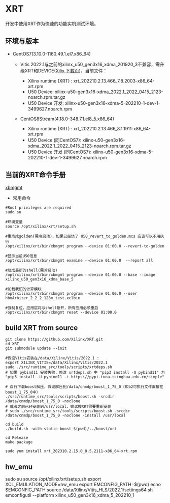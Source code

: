 # XRT

开发中使用XRT作为快速的功能实机测试环境。

## 环境与版本

* CentOS7(3.10.0-1160.49.1.el7.x86_64)
  * Vitis 2022.1与之前的xilinx_u50_gen3x16_xdma_201920_3不兼容，需升级XRT和DEVICE([Xilix 下载页](https://www.xilinx.com/products/boards-and-kits/alveo/u50.html#gettingStarted))，当前文件：
    * Xilinx runtime (XRT) : xrt_202210.2.13.466_7.8.2003-x86_64-xrt.rpm
    * U50 Device:            xilinx-u50-gen3x16-xdma_2022.1_2022_0415_2123-noarch.rpm.tar.gz
    * U50 Device 开发:        xilinx-u50-gen3x16-xdma-5-202210-1-dev-1-3499627.noarch.rpm

  * CentOS8Stream(4.18.0-348.7.1.el8_5.x86_64)
    * Xilinx runtime (XRT) : xrt_202210.2.13.466_8.1.1911-x86_64-xrt.rpm
    * U50 Device     (同CentOS7): xilinx-u50-gen3x16-xdma_2022.1_2022_0415_2123-noarch.rpm.tar.gz
    * U50 Device 开发 (同CentOS7): xilinx-u50-gen3x16-xdma-5-202210-1-dev-1-3499627.noarch.rpm

## 当前的XRT命令手册

[xbmgmt](https://xilinx.github.io/XRT/master/html/xbmgmt.html)

* 常用命令
  
```shell
#Root privileges are required
sudo su

#环境变量
source /opt/xilinx/xrt/setup.sh

#重烧成golden(需冷启动)，如果已经烧了 U50_revert_to_golden.mcs 应该可以不用执行
/opt/xilinx/xrt/bin/xbmgmt program --device 01:00.0 --revert-to-golden

#显示当前U50信息
/opt/xilinx/xrt/bin/xbmgmt examine --device 01:00.0  --report all

#烧成最新的shell(需冷启动)
/opt/xilinx/xrt/bin/xbmgmt program --device 01:00.0 --base --image xilinx_u50_gen3x16_xdma_base_5

#加载我们的计算模块
/opt/xilinx/xrt/bin/xbmgmt program --device 01:00.0 --user hbmArbiter_2_2_2_128m_test.xclbin

#强制复位，应用层将与shell断开，所有应用必须重启
/opt/xilinx/xrt/bin/xbmgmt reset --device 01:00.0
```

## build XRT from source

```shell
git clone https://github.com/Xilinx/XRT.git
cd XRT
git submodule update --init

#假设Vitis安装在/data/Xilinx/Vitis/2022.1 :
export XILINX_VITIS=/data/Xilinx/Vitis/2022.1
sudo ./src/runtime_src/tools/scripts/xrtdeps.sh
# 如果 pybind11 安装失败，修改 xrtdeps.sh 中 "pip3 install -U pybind11" 为 "pip3 install -U pybind11 -i https://pypi.tuna.tsinghua.edu.cn/simple"

# 自行下载boost解压，假设解压到/data/cnmdp/boost_1_75_0（即b2可执行文件直接在boost_1_75_0中）
./src/runtime_src/tools/scripts/boost.sh -srcdir /data/cnmdp/boost_1_75_0 -noclone
# 或者之前已经安装到/usr/local，尝试按XRT需要重新安装
# sudo ./src/runtime_src/tools/scripts/boost.sh -srcdir /data/cnmdp/boost_1_75_0 -noclone -install /usr/local

cd build
./build.sh -with-static-boost $(pwd)/../boost/xrt

cd Release
make package

sudo yum install xrt_202310.2.15.0_8.5.2111-x86_64-xrt.rpm
```

## hw_emu

sudo su
source /opt/xilinx/xrt/setup.sh
export XCL_EMULATION_MODE=hw_emu
export EMCONFIG_PATH=$(pwd)
echo $EMCONFIG_PATH
source /data/Xilinx/Vitis_HLS/2022.1/settings64.sh
emconfigutil --platform xilinx_u50_gen3x16_xdma_5_202210_1
